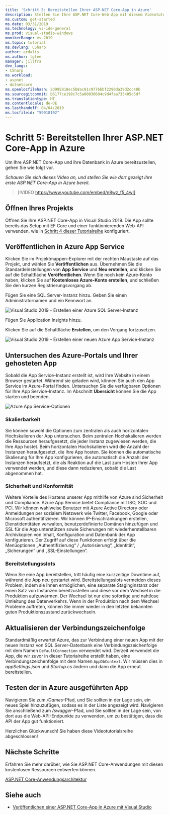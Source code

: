 ```yaml
---
title: 'Schritt 5: Bereitstellen Ihrer ASP.NET Core-App in Azure'
description: Stellen Sie Ihre ASP.NET Core-Web-App mit diesem Videotutorial und schrittweisen Anweisungen in Azure bereit.
ms.custom: get-started
ms.date: 03/31/2019
ms.technology: vs-ide-general
ms.prod: visual-studio-windows
monikerRange: vs-2019
ms.topic: tutorial
ms.devlang: CSharp
author: ardalis
ms.author: tglee
manager: jillfra
dev_langs:
- CSharp
ms.workload:
- aspnet
- dotnetcore
ms.openlocfilehash: 2d995818ec5b8ac01c9776bbf2290da39d2cc40b
ms.sourcegitcommit: b6177ce198c7c5a00030604c9d4faa735405d5df
ms.translationtype: HT
ms.contentlocale: de-DE
ms.lasthandoff: 04/04/2019
ms.locfileid: "59018102"
---
```

# <a name="step-5-deploy-your-aspnet-core-app-to-azure"></a>Schritt 5: Bereitstellen Ihrer ASP.NET Core-App in Azure

Um Ihre ASP.NET Core-App und ihre Datenbank in Azure bereitzustellen, gehen Sie wie folgt vor.

_Schauen Sie sich dieses Video an, und stellen Sie wie dort gezeigt Ihre erste ASP.NET Core-App in Azure bereit._

> [!VIDEO https://www.youtube.com/embed/n8wz_f5_4wI]

## <a name="open-your-project"></a>Öffnen Ihres Projekts

Öffnen Sie Ihre ASP.NET Core-App in Visual Studio 2019. Die App sollte bereits das Setup mit EF Core und einer funktionierenden Web-API verwenden, wie in [Schritt 4 dieser Tutorialreihe](tutorial-aspnet-core-ef-step-04.md) konfiguriert.

## <a name="publish-to-azure-app-service"></a>Veröffentlichen in Azure App Service

Klicken Sie im Projektmappen-Explorer mit der rechten Maustaste auf das Projekt, und wählen Sie **Veröffentlichen** aus. Übernehmen Sie die Standardeinstellungen von **App Service** und **Neu erstellen**, und klicken Sie auf die Schaltfläche **Veröffentlichen**. Wenn Sie noch kein Azure-Konto haben, klicken Sie auf **Kostenloses Azure-Konto erstellen**, und schließen Sie den kurzen Registrierungsvorgang ab.

Fügen Sie eine SQL Server-Instanz hinzu. Geben Sie einen Administratornamen und ein Kennwort an.

![Visual Studio 2019 – Erstellen einer Azure SQL Server-Instanz](media/vs-2019/vs2019-azure-sql-server.png)

Fügen Sie Application Insights hinzu.

Klicken Sie auf die Schaltfläche **Erstellen**, um den Vorgang fortzusetzen.

![Visual Studio 2019 – Erstellen einer neuen Azure App Service-Instanz](media/vs-2019/vs2019-azure-create-new-app-service.png)

## <a name="exploring-the-azure-portal-and-your-hosted-app"></a>Untersuchen des Azure-Portals und Ihrer gehosteten App

Sobald die App Service-Instanz erstellt ist, wird Ihre Website in einem Browser gestartet. Während sie geladen wird, können Sie auch den App Service im Azure-Portal finden. Untersuchen Sie die verfügbaren Optionen für Ihre App Service-Instanz. Im Abschnitt **Übersicht** können Sie die App starten und beenden.

![Azure App Service-Optionen](media/vs-2019/vs2019-azure-app-service-menu-options.png)

### <a name="scalability"></a>Skalierbarkeit

Sie können sowohl die Optionen zum zentralen als auch horizontalen Hochskalieren der App untersuchen. Beim zentralen Hochskalieren werden die Ressourcen heraufgesetzt, die jeder Instanz zugewiesen werden, die Ihre App hostet. Beim horizontalen Hochskalieren wird die Anzahl der Instanzen heraufgesetzt, die Ihre App hosten. Sie können die automatische Skalierung für Ihre App konfigurieren, die automatisch die Anzahl der Instanzen heraufsetzt, die als Reaktion auf die Last zum Hosten Ihrer App verwendet werden, und diese dann reduzieren, sobald die Last abgenommen hat.

### <a name="security-and-compliance"></a>Sicherheit und Konformität

Weitere Vorteile des Hostens unserer App mithilfe von Azure sind Sicherheit und Compliance. Azure App Service bietet Compliance mit ISO, SOC und PCI. Wir können wahlweise Benutzer mit Azure Active Directory oder Anmeldungen per sozialem Netzwerk wie Twitter, Facebook, Google oder Microsoft authentifizieren. Wir können IP-Einschränkungen erstellen, Dienstidentitäten verwalten, benutzerdefinierte Domänen hinzufügen und SSL für die App unterstützen sowie Sicherungen mit wiederherstellbaren Archivkopien von Inhalt, Konfiguration und Datenbank der App konfigurieren. Der Zugriff auf diese Funktionen erfolgt über die Menüoptionen „Authentifizierung“ / „Autorisierung“, „Identität“, „Sicherungen“ und „SSL-Einstellungen“.

### <a name="deployment-slots"></a>Bereitstellungsslots

Wenn Sie eine App bereitstellen, tritt häufig eine kurzzeitige Downtime auf, während die App neu gestartet wird. Bereitstellungsslots vermeiden dieses Problem, indem sie Ihnen ermöglichen, eine separate Staginginstanz oder einen Satz von Instanzen bereitzustellen und diese vor dem Wechsel in die Produktion aufzuwärmen. Der Wechsel ist nur eine sofortige und nahtlose Umleitung des Datenverkehrs. Wenn in der Produktion nach dem Wechsel Probleme auftreten, können Sie immer wieder in den letzten bekannten guten Produktionszustand zurückwechseln.

## <a name="update-connection-string"></a>Aktualisieren der Verbindungszeichenfolge

Standardmäßig erwartet Azure, das zur Verbindung einer neuen App mit der neuen Instanz von SQL Server-Datenbank eine Verbindungszeichenfolge mit dem Namen `DefaultConnection` verwendet wird. Derzeit verwendet die App, die wir zuvor in dieser Tutorialreihe erstellt haben, eine Verbindungszeichenfolge mit dem Namen `AppDbContext`. Wir müssen dies in *appSettings.json* und *Startup.cs* ändern und dann die App erneut bereitstellen.

## <a name="test-the-app-running-in-azure"></a>Testen der in Azure ausgeführten App

Navigieren Sie zum */Games*-Pfad, und Sie sollten in der Lage sein, ein neues Spiel hinzuzufügen, sodass es in der Liste angezeigt wird. Navigieren Sie anschließend zum */swagger*-Pfad, und Sie sollten in der Lage sein, von dort aus die Web-API-Endpunkte zu verwenden, um zu bestätigen, dass die API der App gut funktioniert.

Herzlichen Glückwunsch! Sie haben diese Videotutorialsreihe abgeschlossen!

## <a name="next-steps"></a>Nächste Schritte

Erfahren Sie mehr darüber, wie Sie ASP.NET Core-Anwendungen mit diesen kostenlosen Ressourcen entwerfen können.

[ASP.NET Core-Anwendungsarchitektur](https://dotnet.microsoft.com/learn/web/aspnet-architecture)

## <a name="see-also"></a>Siehe auch

- [Veröffentlichen einer ASP.NET Core-App in Azure mit Visual Studio](/aspnet/core/tutorials/publish-to-azure-webapp-using-vs?view=aspnetcore-2.2)